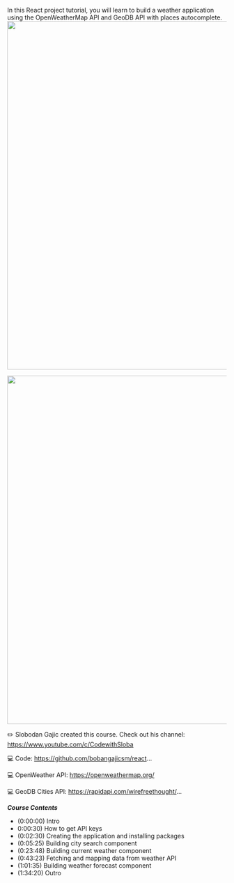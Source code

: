 In this React project tutorial, you will learn to build a weather application using the OpenWeatherMap API and GeoDB API with places autocomplete. 
<img src = "https://design-style-guide.freecodecamp.org/downloads/fcc_primary_large.jpg" width = "800px">

<img src = "https://scontent.fbkk7-3.fna.fbcdn.net/v/t1.15752-9/327168972_1157775084859367_6693741163448306181_n.png?_nc_cat=100&ccb=1-7&_nc_sid=ae9488&_nc_eui2=AeHwgIjY-_IPdvjo5E6KwSSn_gLxAlcbDjb-AvECVxsONiyX4K68JLPKT1-hYFWGzzBRgqL2iPHHdsjE0iQNVw9A&_nc_ohc=OhaM0zF-p9UAX_u3WSl&_nc_ht=scontent.fbkk7-3.fna&oh=03_AdS1JeND_6cBpBAGjJgd55T4jg0E4sc9_ZlYyII511reQQ&oe=63F93B9B" width = "800px">

✏️ Slobodan Gajic created this course. Check out his channel: https://www.youtube.com/c/CodewithSloba

💻 Code: https://github.com/bobangajicsm/react...

💻 OpenWeather API: https://openweathermap.org/

💻 GeoDB Cities API: https://rapidapi.com/wirefreethought/...


***Course Contents***
- (0:00:00) Intro
- 0:00:30) How to get API keys
- (0:02:30) Creating the application and installing packages
- (0:05:25) Building city search component
- (0:23:48) Building current weather component
- (0:43:23) Fetching and mapping data from weather API
- (1:01:35) Building weather forecast component
- (1:34:20) Outro